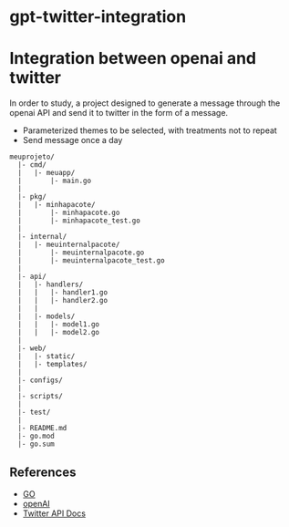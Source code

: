 # gpt-twitter-integration

# Integration between openai and twitter

In order to study, a project designed to generate a message through the openai API and send it to twitter in the form of a message.

- Parameterized themes to be selected, with treatments not to repeat
- Send message once a day

```
meuprojeto/
  |- cmd/
  |   |- meuapp/
  |       |- main.go
  |
  |- pkg/
  |   |- minhapacote/
  |       |- minhapacote.go
  |       |- minhapacote_test.go
  |
  |- internal/
  |   |- meuinternalpacote/
  |       |- meuinternalpacote.go
  |       |- meuinternalpacote_test.go
  |
  |- api/
  |   |- handlers/
  |   |   |- handler1.go
  |   |   |- handler2.go
  |   |
  |   |- models/
  |   |   |- model1.go
  |   |   |- model2.go
  |
  |- web/
  |   |- static/
  |   |- templates/
  |
  |- configs/
  |
  |- scripts/
  |
  |- test/
  |
  |- README.md
  |- go.mod
  |- go.sum
 ```


## References

- [GO](https://go.dev)
- [openAI](https://openai.com)
- [Twitter API Docs](https://developer.twitter.com/en/docs/twitter-api)
